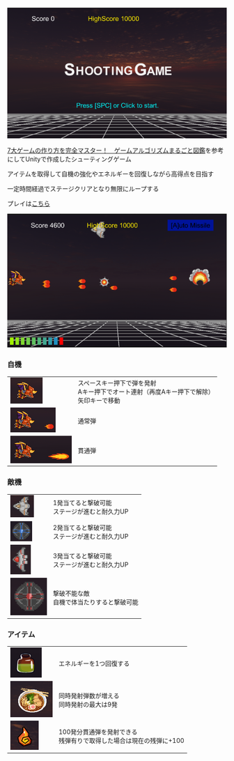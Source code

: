 ![タイトル画面](docs/images/title.png)

[7大ゲームの作り方を完全マスター！　ゲームアルゴリズムまるごと図鑑](https://direct.gihyo.jp/view/item/000000002620?category_page_id=all_items)を参考にしてUnityで作成したシューティングゲーム

アイテムを取得して自機の強化やエネルギーを回復しながら高得点を目指す

一定時間経過でステージクリアとなり無限にループする

プレイは[こちら](https://budgerigar543875.github.io/ShootingGame/)

![ゲーム画面](docs/images/stage.png)

### 自機
<table>
    <tr>
        <td><img src="docs/images/player.png"/></td>
        <td>スペースキー押下で弾を発射<br>Aキー押下でオート連射（再度Aキー押下で解除）<br>矢印キーで移動</td>
    </tr>
    <tr>
        <td><img src="docs/images/shot.png"/></td>
        <td>通常弾</td>
    </tr>
    <tr>
        <td><img src="docs/images/Piercing.png"/></td>
        <td>貫通弾</td>
    </tr>
</table>

### 敵機
<table>
    <tr>
        <td><img src="docs/images/enemy1.png"/></td>
        <td>1発当てると撃破可能<br>ステージが進むと耐久力UP</td>
    </tr>
    <tr>
        <td><img src="docs/images/enemy2.png"/></td>
        <td>2発当てると撃破可能<br>ステージが進むと耐久力UP</td>
    </tr>
    <tr>
        <td><img src="docs/images/enemy3.png"/></td>
        <td>3発当てると撃破可能<br>ステージが進むと耐久力UP</td>
    </tr>
    <tr>
        <td><img src="docs/images/enemy4.png"/></td>
        <td>撃破不能な敵<br>自機で体当たりすると撃破可能</td>
    </tr>
</table>

### アイテム
<table>
    <tr>
        <td><img src="docs/images/portion.png"/></td>
        <td>エネルギーを1つ回復する</td>
    </tr>
    <tr>
        <td><img src="docs/images/ramen.png"/></td>
        <td>同時発射弾数が増える<br>同時発射の最大は9発</td>
    </tr>
    <tr>
        <td><img src="docs/images/fire.png"/></td>
        <td>100発分貫通弾を発射できる<br>残弾有りで取得した場合は現在の残弾に+100</td>
    </tr>
</table>